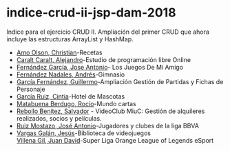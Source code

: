 # indice-crud-ii-jsp-dam-2018
Indice para el ejercicio CRUD II. Ampliación del primer CRUD que ahora incluye las estructuras ArrayList y HashMap.
* [Amo Olson, Christian](https://github.com/christianraulamo/crud-jsp.git)-Recetas
* [Caralt Caralt, Alejandro](https://github.com/AlejandroCaralt/CRUD-JSP-II)-Estudio de programación libre Online
* [Fernández García, Jose Antonio](https://github.com/joseanfernandez/crud-jsp-v2)- Los Juegos De Mi Amigo
* [Fernández Nadales, Andrés](https://github.com/andresfernandeznad/CrudJsp2)-Gimnasio
* [García Fernández, Guillermo](https://github.com/GuillermoGarcia/dam-2018-crud-ampliado-jsp-personajes-rol)-Ampliación Gestión de Partidas y Fichas de Personaje
* [García Ruiz, Cintia](https://github.com/cyntigr/Ejercicio-CRUD.git)-Hotel de Mascotas
* [Matabuena Berdugo, Rocío](https://github.com/rociomatabuenaberdugo/ejercicio-crud-jsp-ii)-Mundo cartas
* [Rebollo Benítez, Salvador](https://github.com/SalvaRebollo/CRUD_II-con-JSP-y-MySQL/) - VideoClub MiuC: Gestión de alquileres realizados, socios y películas.
* [Ruiz Mostazo, José Antonio](https://github.com/joseantonioruizmostazo/JSP-CRUD-II)-Jugadores y clubes de la liga BBVA
* [Vargas Galán, Jesús](https://github.com/jesusvargasgalan/JSP-CRUD-2)-Biblioteca de videojuegos
<br>[Villena Gil, Juan David](https://github.com/juandavidvillena/CRUD-2)-Super Liga Orange League of Legends eSport
